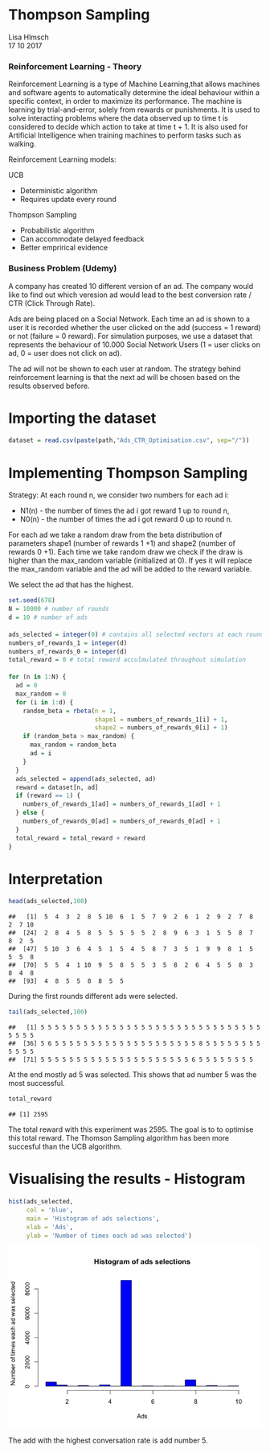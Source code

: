 # Thompson Sampling
Lisa Hlmsch  
17 10 2017  



### Reinforcement Learning - Theory

Reinforcement Learning is a type of Machine Learning,that allows machines and software agents to automatically determine the ideal behaviour within a specific context, in order to maximize its performance. The machine is learning by trial-and-error, solely from rewards or punishments.
It is used to solve interacting problems where the data observed up to time t is considered to decide which action to take at time t + 1. It is also used for Artificial Intelligence when training machines to perform tasks such as walking. 

Reinforcement Learning models:

UCB
* Deterministic algorithm
* Requires update every round

Thompson Sampling
* Probabilistic algorithm 
* Can accommodate delayed feedback
* Better emprirical evidence


### Business Problem (Udemy)

A company has created 10 different version of an ad. The company would like to find out which veresion ad would lead to the best conversion rate / CTR (Click Through Rate).

Ads are being placed on a Social Network. Each time an ad is shown to a user it is recorded whether the user clicked on the add (success = 1 reward) or not (failure = 0 reward).
For simulation purposes, we use a dataset that represents the behaviour of 10.000 Social Network Users (1 = user clicks on ad, 0 = user does not click on ad).

The ad will not be shown to each user at random. The strategy behind reinforcement learning is that the next ad will be chosen based on the results observed before.



# Importing the dataset

```r
dataset = read.csv(paste(path,"Ads_CTR_Optimisation.csv", sep="/"))
```

# Implementing Thompson Sampling

Strategy:
At each round n, we consider two numbers for each ad i: 
* N1(n) - the number of times the ad i got reward 1 up to round n,
* N0(n) - the number of times the ad i got reward 0 up to round n.

For each ad we take a random draw from the beta distribution of parameters shape1 (number of rewards 1 +1)  and shape2 (number of rewards 0 +1). Each time we take random draw we check if the draw is higher than the max_random variable (initialized at 0). If yes it will replace the max_random variable and the ad will be added to the reward variable.

We select the ad that has the highest.


```r
set.seed(678)
N = 10000 # number of rounds
d = 10 # number of ads

ads_selected = integer(0) # contains all selected vectors at each round
numbers_of_rewards_1 = integer(d)
numbers_of_rewards_0 = integer(d)
total_reward = 0 # total reward acculmulated throughout simulation

for (n in 1:N) {
  ad = 0
  max_random = 0
  for (i in 1:d) {
    random_beta = rbeta(n = 1,
                        shape1 = numbers_of_rewards_1[i] + 1,
                        shape2 = numbers_of_rewards_0[i] + 1)
    if (random_beta > max_random) {
      max_random = random_beta
      ad = i
    }
  }
  ads_selected = append(ads_selected, ad)
  reward = dataset[n, ad]
  if (reward == 1) {
    numbers_of_rewards_1[ad] = numbers_of_rewards_1[ad] + 1
  } else {
    numbers_of_rewards_0[ad] = numbers_of_rewards_0[ad] + 1
  }
  total_reward = total_reward + reward
}
```

# Interpretation

```r
head(ads_selected,100)
```

```
##   [1]  5  4  3  2  8  5 10  6  1  5  7  9  2  6  1  2  9  2  7  8  2  7 10
##  [24]  2  8  4  5  8  5  5  5  5  5  2  8  9  6  3  1  5  5  8  7  8  2  5
##  [47]  5 10  3  6  4  5  1  5  4  5  8  7  3  5  1  9  9  8  1  5  5  5  8
##  [70]  5  5  4  1 10  9  5  8  5  5  3  5  8  2  6  4  5  5  8  3  8  4  8
##  [93]  4  8  5  5  8  8  5  5
```

During the first rounds different ads were selected. 


```r
tail(ads_selected,100)
```

```
##   [1] 5 5 5 5 5 5 5 5 5 5 5 5 5 5 5 5 5 5 5 5 5 5 5 5 5 5 5 5 5 5 5 5 5 5 5
##  [36] 5 6 5 5 5 5 5 5 5 5 5 5 5 5 5 5 5 5 5 5 5 5 8 5 5 5 5 5 5 5 5 5 5 5 5
##  [71] 5 5 5 5 5 5 5 5 5 5 5 5 5 5 5 5 5 5 5 5 5 6 5 5 5 5 5 5 5 5
```

At the end mostly ad 5 was selected. This shows that ad number 5 was the most successful. 


```r
total_reward
```

```
## [1] 2595
```

The total reward with this experiment was 2595. The goal is to to optimise this total reward. The Thomson Sampling algorithm has been more succesful than the UCB algorithm.

# Visualising the results - Histogram

```r
hist(ads_selected,
     col = 'blue',
     main = 'Histogram of ads selections',
     xlab = 'Ads',
     ylab = 'Number of times each ad was selected')
```

![](Thompson_Sampling_files/figure-html/plot-1.png)<!-- -->


The add with the highest conversation rate is add number 5.
